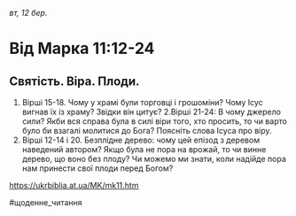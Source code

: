
_вт, 12 бер._

# Від Марка 11:12-24

## Святість. Віра. Плоди.
1. Вірші 15-18. Чому у храмі були торговці і грошоміни? Чому Ісус вигнав їх із храму? Звідки він цитує?
2.Вірші 21-24: В чому джерело сили? Якби вся справа була в силі віри того, хто просить, то чи варто було би взагалі молитися до Бога? Поясніть слова Ісуса про віру.
3. Вірші 12-14 і 20. Безплідне дерево: чому цей епізод з деревом наведений автором? Якщо була не пора на врожай, то чи винне дерево, що воно без плоду? Чи можемо ми знати, коли надійде пора нам принести свої плоди перед Богом?

https://ukrbiblia.at.ua/MK/mk11.htm 

#щоденне_читання
